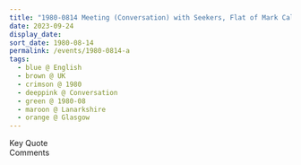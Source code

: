```yaml
---
title: "1980-0814 Meeting (Conversation) with Seekers, Flat of Mark Callahan, Glasgow, Lanarkshire, UK"
date: 2023-09-24
display_date: 
sort_date: 1980-08-14
permalink: /events/1980-0814-a
tags:
  - blue @ English
  - brown @ UK
  - crimson @ 1980
  - deeppink @ Conversation
  - green @ 1980-08
  - maroon @ Lanarkshire
  - orange @ Glasgow
---
```


<wave-list>
  <list-title color="green" width="75">Key Quote</list-title>
  <list-item color="BlanchedAlmond"  width="200"></list-item>
  <list-item color="Lavender"></list-item>
  <list-item color="BlanchedAlmond"></list-item>
</wave-list>

<br>

<wave-list>
  <list-title color="green" width="75">Comments</list-title>
  <list-item color="BlanchedAlmond"  width="200"></list-item>
  <list-item color="Lavender"></list-item>
  <list-item color="BlanchedAlmond"></list-item>
</wave-list>